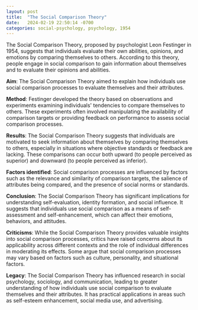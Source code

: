 ```yaml
---
layout: post
title:  "The Social Comparison Theory"
date:   2024-02-19 22:50:14 -0700
categories: social-psychology, psychology, 1954
---
```


The Social Comparison Theory, proposed by psychologist Leon Festinger in 1954, suggests that individuals evaluate their own abilities, opinions, and emotions by comparing themselves to others. According to this theory, people engage in social comparison to gain information about themselves and to evaluate their opinions and abilities.

**Aim**: The Social Comparison Theory aimed to explain how individuals use social comparison processes to evaluate themselves and their attributes.

**Method**: Festinger developed the theory based on observations and experiments examining individuals' tendencies to compare themselves to others. These experiments often involved manipulating the availability of comparison targets or providing feedback on performance to assess social comparison processes.

**Results**: The Social Comparison Theory suggests that individuals are motivated to seek information about themselves by comparing themselves to others, especially in situations where objective standards or feedback are lacking. These comparisons can occur both upward (to people perceived as superior) and downward (to people perceived as inferior).

**Factors identified**: Social comparison processes are influenced by factors such as the relevance and similarity of comparison targets, the salience of attributes being compared, and the presence of social norms or standards.

**Conclusion**: The Social Comparison Theory has significant implications for understanding self-evaluation, identity formation, and social influence. It suggests that individuals use social comparison as a means of self-assessment and self-enhancement, which can affect their emotions, behaviors, and attitudes.

**Criticisms**: While the Social Comparison Theory provides valuable insights into social comparison processes, critics have raised concerns about its applicability across different contexts and the role of individual differences in moderating its effects. Some argue that social comparison processes may vary based on factors such as culture, personality, and situational factors.

**Legacy**: The Social Comparison Theory has influenced research in social psychology, sociology, and communication, leading to greater understanding of how individuals use social comparison to evaluate themselves and their attributes. It has practical applications in areas such as self-esteem enhancement, social media use, and advertising.
